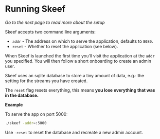 # Running Skeef

_Go to the next page to read more about the setup_

Skeef accepts two command line arguments:

- `addr` - The address on which to serve the application, defaults
to `8080`.
- `reset` - Whether to reset the application (see below).

When Skeef is launched the first time you'll visit the application
at the `addr` you specified. You will then follow a short onboarding
to create an admin user.

Skeef uses an sqlite database to store a tiny amount of data, e.g.:
the setting for the streams you have created.

The `reset` flag resets everything, this means __you lose everything
that was in the database.__

__Example__

To serve the app on port 5000:

```bash
./skeef -addr=:5000
```

Use `-reset` to reset the database and recreate a new admin account.
